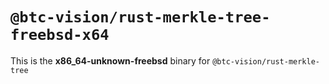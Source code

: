 # `@btc-vision/rust-merkle-tree-freebsd-x64`

This is the **x86_64-unknown-freebsd** binary for `@btc-vision/rust-merkle-tree`
